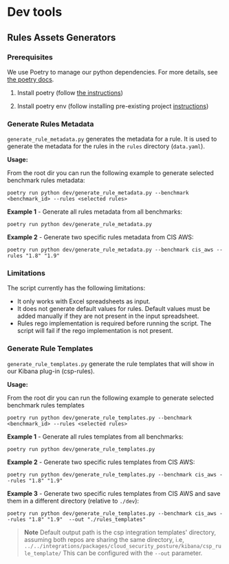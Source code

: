 # Dev tools

## Rules Assets Generators

### Prerequisites

We use Poetry to manage our python dependencies. For more details, see [the poetry docs](https://python-poetry.org/docs/).

1. Install poetry (follow [the instructions](https://python-poetry.org/docs/#installation))

2. Install poetry env (follow installing pre-existing project [instructions](https://python-poetry.org/docs/basic-usage/#initialising-a-pre-existing-project))

### Generate Rules Metadata

`generate_rule_metadata.py` generates the metadata for a rule.
It is used to generate the metadata for the rules in the `rules` directory (`data.yaml`).

**Usage:**

From the root dir you can run the following example to generate selected benchmark rules metadata:

```shell
poetry run python dev/generate_rule_metadata.py --benchmark <benchmark_id> --rules <selected rules>
```

**Example 1** - Generate all rules metadata from all benchmarks:

```shell
poetry run python dev/generate_rule_metadata.py
```

**Example 2** - Generate two specific rules metadata from CIS AWS:

```shell
poetry run python dev/generate_rule_metadata.py --benchmark cis_aws --rules "1.8" "1.9"
```

### Limitations

The script currently has the following limitations:

- It only works with Excel spreadsheets as input.
- It does not generate default values for rules. Default values must be added manually if they are not present in the input spreadsheet.
- Rules rego implementation is required before running the script. The script will fail if the rego implementation is not present.

### Generate Rule Templates

`generate_rule_templates.py` generate the rule templates that will show in our Kibana plug-in (csp-rules).

**Usage:**

From the root dir you can run the following example to generate selected benchmark rules templates

```shell
poetry run python dev/generate_rule_templates.py --benchmark <benchmark_id> --rules <selected rules>
```

**Example 1** - Generate all rules templates from all benchmarks:

```shell
poetry run python dev/generate_rule_templates.py
```

**Example 2** - Generate two specific rules templates from CIS AWS:

```shell
poetry run python dev/generate_rule_templates.py --benchmark cis_aws --rules "1.8" "1.9"
```

**Example 3** - Generate two specific rules templates from CIS AWS and save them in a different directory (relative to `./dev`):

```shell
poetry run python dev/generate_rule_templates.py --benchmark cis_aws --rules "1.8" "1.9"  --out "./rules_templates"
```

> **Note**
> Default output path is the csp integration templates' directory, assuming both repos are sharing the same directory,
> i.e, `../../integrations/packages/cloud_security_posture/kibana/csp_rule_template/`
> This can be configured with the `--out` parameter.
